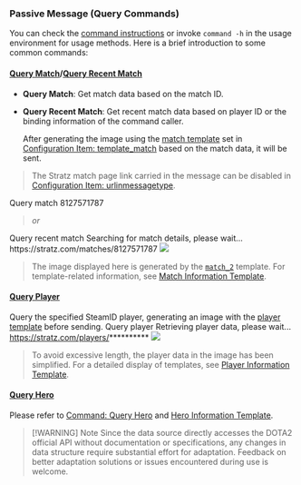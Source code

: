 ### Passive Message (Query Commands)
You can check the [command instructions](./commands.md) or invoke `command -h` in the usage environment for usage methods. Here is a brief introduction to some common commands:

#### [**Query Match**](./commands.md#dota2tracker-query-match-match-id)/[**Query Recent Match**](./commands.md#dota2tracker-query-recent-match-input-data)
* **Query Match**: Get match data based on the match ID.  
* **Query Recent Match**: Get recent match data based on player ID or the binding information of the command caller.  
  
  After generating the image using the [match template](./template-match.md) set in [Configuration Item: template_match](./configs.md#template_match) based on the match data, it will be sent.
> The Stratz match page link carried in the message can be disabled in [Configuration Item: urlinmessagetype](./configs.md#urlinmessagetype-checkbox).
<chat-panel>
<chat-message nickname="Alice">Query match 8127571787</chat-message>
<blockquote><p><em>or</em></p></blockquote>
<chat-message nickname="Alice">Query recent match</chat-message>
<chat-message nickname="Koishi">Searching for match details, please wait...</chat-message>
<chat-message nickname="Koishi">
  https://stratz.com/matches/8127571787
  <img src="/en-US/generated/match_2.png" />
</chat-message>
</chat-panel>

> The image displayed here is generated by the [`match_2`](./template-match.md#match-2) template. For template-related information, see [Match Information Template](./template-match.md).  

#### [**Query Player**](./commands.md#dota2tracker-query-player-input-data)
Query the specified SteamID player, generating an image with the [player template](./template-player.md) before sending.
<chat-panel>
<chat-message nickname="Alice">Query player</chat-message>
<chat-message nickname="Koishi">Retrieving player data, please wait...</chat-message>
<chat-message nickname="Koishi">
  https://stratz.com/players/**********
  <img src="/en-US/generated/player_1-mini.png" />
</chat-message>
</chat-panel>

> To avoid excessive length, the player data in the image has been simplified. For a detailed display of templates, see [Player Information Template](./template-player.md).  

#### [**Query Hero**](./commands.md#dota2tracker-query-hero-input-data)
Please refer to [Command: Query Hero](./commands.md#dota2tracker-query-hero-input-data) and [Hero Information Template](./template-hero.md).
> [!WARNING] Note
> Since the data source directly accesses the DOTA2 official API without documentation or specifications, any changes in data structure require substantial effort for adaptation. Feedback on better adaptation solutions or issues encountered during use is welcome.
